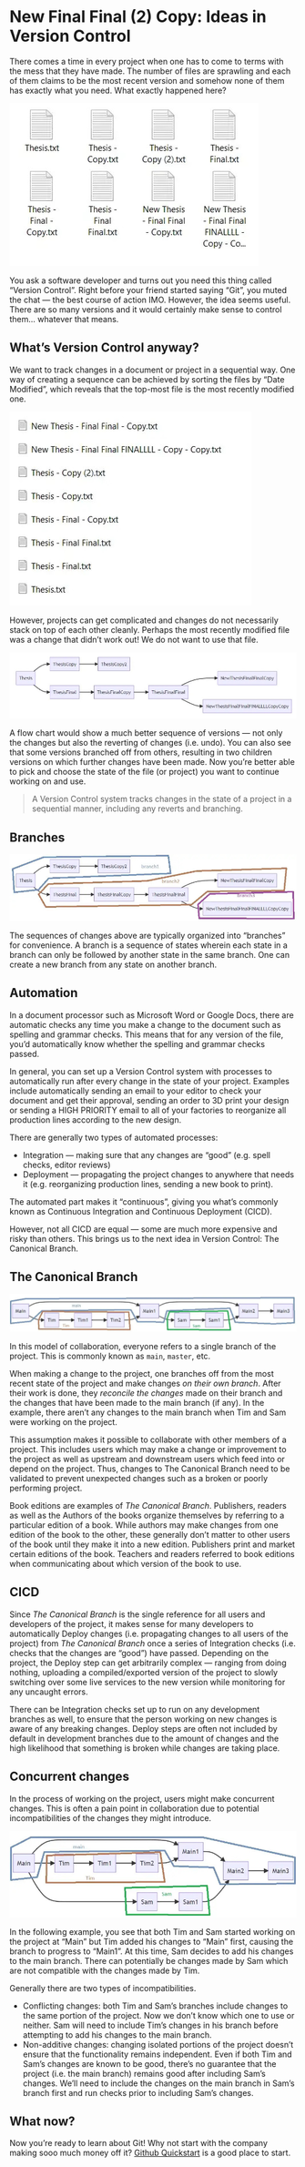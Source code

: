 <!-- Google tag (gtag.js) -->
<script async src="https://www.googletagmanager.com/gtag/js?id=G-GB6DWWMD6X"></script>
<script>
  window.dataLayer = window.dataLayer || [];
  function gtag(){dataLayer.push(arguments);}
  gtag('js', new Date());

  gtag('config', 'G-GB6DWWMD6X');
</script>

# New Final Final (2) Copy: Ideas in Version Control
There comes a time in every project when one has to come to terms with the mess that they have made. The number of files are sprawling and each of them claims to be the most recent version and somehow none of them has exactly what you need. What exactly happened here?

![frustrating names](01_frustrating_names.jpg)

You ask a software developer and turns out you need this thing called “Version Control”. Right before your friend started saying “Git”, you muted the chat — the best course of action IMO. However, the idea seems useful. There are so many versions and it would certainly make sense to control them... whatever that means.

## What’s Version Control anyway?
We want to track changes in a document or project in a sequential way. One way of creating a sequence can be achieved by sorting the files by “Date Modified”, which reveals that the top-most file is the most recently modified one.

![sort by modified](02_sort_by_modified.jpg)

However, projects can get complicated and changes do not necessarily stack on top of each other cleanly. Perhaps the most recently modified file was a change that didn’t work out! We do not want to use that file.

![flow chart](03_flowchart.jpg)

A flow chart would show a much better sequence of versions — not only the changes but also the reverting of changes (i.e. undo). You can also see that some versions branched off from others, resulting in two children versions on which further changes have been made. Now you’re better able to pick and choose the state of the file (or project) you want to continue working on and use.

> A Version Control system tracks changes in the state of a project in a sequential manner, including any reverts and branching.

## Branches

![branches](04_branches.jpg)

The sequences of changes above are typically organized into “branches” for convenience. A branch is a sequence of states wherein each state in a branch can only be followed by another state in the same branch. One can create a new branch from any state on another branch.

## Automation

In a document processor such as Microsoft Word or Google Docs, there are automatic checks any time you make a change to the document such as spelling and grammar checks. This means that for any version of the file, you’d automatically know whether the spelling and grammar checks passed.

In general, you can set up a Version Control system with processes to automatically run after every change in the state of your project. Examples include automatically sending an email to your editor to check your document and get their approval, sending an order to 3D print your design or sending a HIGH PRIORITY email to all of your factories to reorganize all production lines according to the new design.

There are generally two types of automated processes:
- Integration — making sure that any changes are “good” (e.g. spell checks, editor reviews)
- Deployment — propagating the project changes to anywhere that needs it (e.g. reorganizing production lines, sending a new book to print).

The automated part makes it “continuous”, giving you what’s commonly known as Continuous Integration and Continuous Deployment (CICD).

However, not all CICD are equal — some are much more expensive and risky than others. This brings us to the next idea in Version Control: The Canonical Branch.


## The Canonical Branch

![canonical branch](05_canonical_branch.jpg)

In this model of collaboration, everyone refers to a single branch of the project. This is commonly known as `main`, `master`, etc. 

When making a change to the project, one branches off from the most recent state of the project and make changes *on their own branch*. After their work is done, they *reconcile the changes* made on their branch and the changes that have been made to the main branch (if any). In the example, there aren’t any changes to the main branch when Tim and Sam were working on the project.

This assumption makes it possible to collaborate with other members of a project. This includes users which may make a change or improvement to the project as well as upstream and downstream users which feed into or depend on the project. Thus, changes to The Canonical Branch need to be validated to prevent unexpected changes such as a broken or poorly performing project.

Book editions are examples of *The Canonical Branch*. Publishers, readers as well as the Authors of the books organize themselves by referring to a particular edition of a book. While authors may make changes from one edition of the book to the other, these generally don’t matter to other users of the book until they make it into a new edition. Publishers print and market certain editions of the book. Teachers and readers referred to book editions when communicating about which version of the book to use.


## CICD
Since *The Canonical Branch* is the single reference for all users and developers of the project, it makes sense for many developers to automatically Deploy changes (i.e. propagating changes to all users of the project) from *The Canonical Branch* once a series of Integration checks (i.e. checks that the changes are “good”) have passed. Depending on the project, the Deploy step can get arbitrarily complex — ranging from doing nothing, uploading a compiled/exported version of the project to slowly switching over some live services to the new version while monitoring for any uncaught errors.

There can be Integration checks set up to run on any development branches as well, to ensure that the person working on new changes is aware of any breaking changes. Deploy steps are often not included by default in development branches due to the amount of changes and the high likelihood that something is broken while changes are taking place.


## Concurrent changes
In the process of working on the project, users might make concurrent changes. This is often a pain point in collaboration due to potential incompatibilities of the changes they might introduce.

![concurrent changes](06_concurrent_changes.jpg)

In the following example, you see that both Tim and Sam started working on the project at “Main” but Tim added his changes to “Main” first, causing the branch to progress to “Main1”. At this time, Sam decides to add his changes to the main branch. There can potentially be changes made by Sam which are not compatible with the changes made by Tim. 

Generally there are two types of incompatibilities.
- Conflicting changes: both Tim and Sam’s branches include changes to the same portion of the project. Now we don’t know which one to use or neither. Sam will need to include Tim’s changes in his branch before attempting to add his changes to the main branch.
- Non-additive changes: changing isolated portions of the project doesn’t ensure that the functionality remains independent. Even if both Tim and Sam’s changes are known to be good, there’s no guarantee that the project (i.e. the main branch) remains good after including Sam’s changes. We’ll need to include the changes on the main branch in Sam’s branch first and run checks prior to including Sam’s changes.


## What now?
Now you’re ready to learn about Git! Why not start with the company making sooo much money off it? [Github Quickstart](https://docs.github.com/en/get-started/quickstart/hello-world) is a good place to start.
